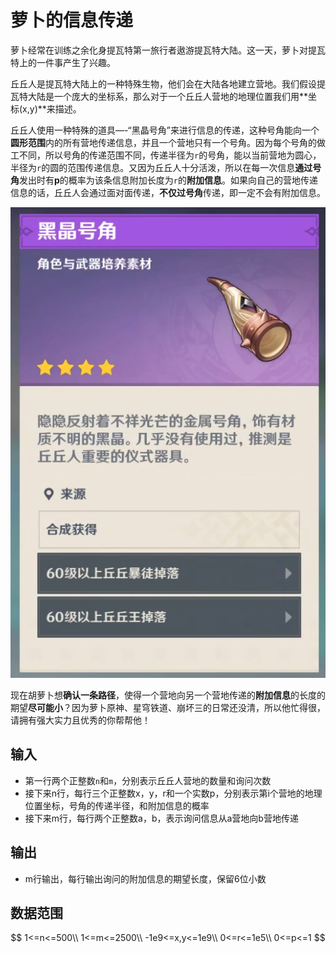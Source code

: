 # 萝卜的信息传递

萝卜经常在训练之余化身提瓦特第一旅行者遨游提瓦特大陆。这一天，萝卜对提瓦特上的一件事产生了兴趣。

丘丘人是提瓦特大陆上的一种特殊生物，他们会在大陆各地建立营地。我们假设提瓦特大陆是一个庞大的坐标系，那么对于一个丘丘人营地的地理位置我们用**坐标(x,y)**来描述。

丘丘人使用一种特殊的道具—-“黑晶号角”来进行信息的传递，这种号角能向一个**圆形范围**内的所有营地传递信息，并且一个营地只有一个号角。因为每个号角的做工不同，所以号角的传递范围不同，传递半径为`r`的号角，能以当前营地为圆心，半径为`r`的圆的范围传递信息。又因为丘丘人十分活泼，所以在每一次信息**通过号角**发出时有**p**的概率为该条信息附加长度为`r`的**附加信息**。如果向自己的营地传递信息的话，丘丘人会通过面对面传递，**不仅过号角**传递，即一定不会有附加信息。

![image-20231010192430662](https://raw.githubusercontent.com/ProudCarrotG/tuChuang/main/image-20231010192430662.png)

现在胡萝卜想**确认一条路径**，使得一个营地向另一个营地传递的**附加信息**的长度的期望**尽可能小**？因为萝卜原神、星穹铁道、崩坏三的日常还没清，所以他忙得很，请拥有强大实力且优秀的你帮帮他！



## 输入

-   第一行两个正整数`n`和`m`，分别表示丘丘人营地的数量和询问次数
-   接下来n行，每行三个正整数x，y，r和一个实数p，分别表示第i个营地的地理位置坐标，号角的传递半径，和附加信息的概率
-   接下来m行，每行两个正整数a，b，表示询问信息从a营地向b营地传递

## 输出

-   m行输出，每行输出询问的附加信息的期望长度，保留6位小数

## 数据范围

$$
1<=n<=500\\
1<=m<=2500\\
-1e9<=x,y<=1e9\\
0<=r<=1e5\\
0<=p<=1
$$



